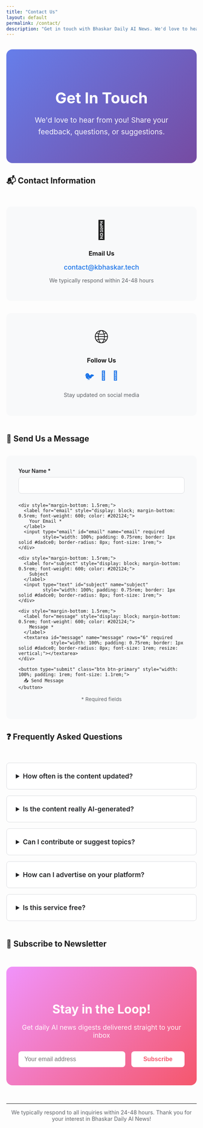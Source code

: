 ```yaml
---
title: "Contact Us"
layout: default
permalink: /contact/
description: "Get in touch with Bhaskar Daily AI News. We'd love to hear your feedback, questions, and suggestions."
---
```


<div style="max-width: 800px; margin: 0 auto;">

<div style="background: linear-gradient(135deg, #667eea 0%, #764ba2 100%); color: white; padding: 3rem 2rem; border-radius: 16px; margin: 2rem 0; text-align: center;">
  <h1 style="color: white; font-size: 2.5rem; margin-bottom: 1rem;">Get In Touch</h1>
  <p style="font-size: 1.2rem; line-height: 1.6; color: rgba(255,255,255,0.95);">
    We'd love to hear from you! Share your feedback, questions, or suggestions.
  </p>
</div>

## 📬 Contact Information

<div style="display: grid; grid-template-columns: repeat(auto-fit, minmax(250px, 1fr)); gap: 2rem; margin: 3rem 0;">
  <div style="background: #f8f9fa; padding: 2rem; border-radius: 12px; text-align: center;">
    <div style="font-size: 3rem; margin-bottom: 1rem;">📧</div>
    <h3 style="margin-bottom: 1rem;">Email Us</h3>
    <a href="mailto:contact@kbhaskar.tech" style="color: #1a73e8; text-decoration: none; font-size: 1.1rem; font-weight: 500;">
      contact@kbhaskar.tech
    </a>
    <p style="color: #5f6368; margin-top: 1rem; font-size: 0.9rem;">
      We typically respond within 24-48 hours
    </p>
  </div>

  <div style="background: #f8f9fa; padding: 2rem; border-radius: 12px; text-align: center;">
    <div style="font-size: 3rem; margin-bottom: 1rem;">🌐</div>
    <h3 style="margin-bottom: 1rem;">Follow Us</h3>
    <div style="display: flex; justify-content: center; gap: 1rem; margin-top: 1rem;">
      <a href="#" style="color: #1a73e8; text-decoration: none; font-size: 1.5rem;" title="Twitter">🐦</a>
      <a href="#" style="color: #1a73e8; text-decoration: none; font-size: 1.5rem;" title="Facebook">📘</a>
      <a href="#" style="color: #1a73e8; text-decoration: none; font-size: 1.5rem;" title="LinkedIn">💼</a>
    </div>
    <p style="color: #5f6368; margin-top: 1rem; font-size: 0.9rem;">
      Stay updated on social media
    </p>
  </div>
</div>

## 💬 Send Us a Message

<div style="background: #f8f9fa; padding: 2rem; border-radius: 12px; margin: 2rem 0;">
  <form action="https://formspree.io/f/YOUR_FORM_ID" method="POST">
    <div style="margin-bottom: 1.5rem;">
      <label for="name" style="display: block; margin-bottom: 0.5rem; font-weight: 600; color: #202124;">
        Your Name *
      </label>
      <input type="text" id="name" name="name" required
             style="width: 100%; padding: 0.75rem; border: 1px solid #dadce0; border-radius: 8px; font-size: 1rem;">
    </div>

    <div style="margin-bottom: 1.5rem;">
      <label for="email" style="display: block; margin-bottom: 0.5rem; font-weight: 600; color: #202124;">
        Your Email *
      </label>
      <input type="email" id="email" name="email" required
             style="width: 100%; padding: 0.75rem; border: 1px solid #dadce0; border-radius: 8px; font-size: 1rem;">
    </div>

    <div style="margin-bottom: 1.5rem;">
      <label for="subject" style="display: block; margin-bottom: 0.5rem; font-weight: 600; color: #202124;">
        Subject
      </label>
      <input type="text" id="subject" name="subject"
             style="width: 100%; padding: 0.75rem; border: 1px solid #dadce0; border-radius: 8px; font-size: 1rem;">
    </div>

    <div style="margin-bottom: 1.5rem;">
      <label for="message" style="display: block; margin-bottom: 0.5rem; font-weight: 600; color: #202124;">
        Message *
      </label>
      <textarea id="message" name="message" rows="6" required
                style="width: 100%; padding: 0.75rem; border: 1px solid #dadce0; border-radius: 8px; font-size: 1rem; resize: vertical;"></textarea>
    </div>

    <button type="submit" class="btn btn-primary" style="width: 100%; padding: 1rem; font-size: 1.1rem;">
      📤 Send Message
    </button>
  </form>

  <p style="color: #5f6368; margin-top: 1rem; font-size: 0.85rem; text-align: center;">
    * Required fields
  </p>
</div>

## ❓ Frequently Asked Questions

<div style="margin: 3rem 0;">
  <details style="background: white; border: 1px solid #dadce0; border-radius: 8px; padding: 1.5rem; margin-bottom: 1rem; cursor: pointer;">
    <summary style="font-weight: 600; color: #202124; font-size: 1.1rem;">
      How often is the content updated?
    </summary>
    <p style="margin-top: 1rem; color: #5f6368; line-height: 1.6;">
      We publish fresh AI-generated news articles 3 times daily at 6 AM, 2 PM, and 10 PM IST. Our automated system ensures you always have the latest updates.
    </p>
  </details>

  <details style="background: white; border: 1px solid #dadce0; border-radius: 8px; padding: 1.5rem; margin-bottom: 1rem; cursor: pointer;">
    <summary style="font-weight: 600; color: #202124; font-size: 1.1rem;">
      Is the content really AI-generated?
    </summary>
    <p style="margin-top: 1rem; color: #5f6368; line-height: 1.6;">
      Yes! We use Google's Gemini AI (gemini-2.0-flash-exp) for text generation and OpenAI's DALL-E 3 for images. Every article is created automatically with minimal human intervention.
    </p>
  </details>

  <details style="background: white; border: 1px solid #dadce0; border-radius: 8px; padding: 1.5rem; margin-bottom: 1rem; cursor: pointer;">
    <summary style="font-weight: 600; color: #202124; font-size: 1.1rem;">
      Can I contribute or suggest topics?
    </summary>
    <p style="margin-top: 1rem; color: #5f6368; line-height: 1.6;">
      Absolutely! We welcome topic suggestions and feedback. Please use the contact form above or email us at contact@kbhaskar.tech.
    </p>
  </details>

  <details style="background: white; border: 1px solid #dadce0; border-radius: 8px; padding: 1.5rem; margin-bottom: 1rem; cursor: pointer;">
    <summary style="font-weight: 600; color: #202124; font-size: 1.1rem;">
      How can I advertise on your platform?
    </summary>
    <p style="margin-top: 1rem; color: #5f6368; line-height: 1.6;">
      We're currently exploring advertising opportunities. Please email us at contact@kbhaskar.tech with your requirements and we'll get back to you.
    </p>
  </details>

  <details style="background: white; border: 1px solid #dadce0; border-radius: 8px; padding: 1.5rem; margin-bottom: 1rem; cursor: pointer;">
    <summary style="font-weight: 600; color: #202124; font-size: 1.1rem;">
      Is this service free?
    </summary>
    <p style="margin-top: 1rem; color: #5f6368; line-height: 1.6;">
      Yes! Bhaskar Daily AI News is completely free with no subscriptions or paywalls. We believe quality news should be accessible to everyone.
    </p>
  </details>
</div>

## 🔔 Subscribe to Newsletter

<div style="background: linear-gradient(135deg, #f093fb 0%, #f5576c 100%); color: white; padding: 3rem 2rem; border-radius: 16px; text-align: center; margin: 3rem 0;">
  <h3 style="color: white; font-size: 2rem; margin-bottom: 1rem;">Stay in the Loop!</h3>
  <p style="font-size: 1.1rem; margin-bottom: 2rem; color: rgba(255,255,255,0.95);">
    Get daily AI news digests delivered straight to your inbox
  </p>
  <form action="#" method="post" style="max-width: 500px; margin: 0 auto;">
    <div style="display: flex; gap: 1rem; flex-wrap: wrap;">
      <input type="email" placeholder="Your email address" required 
             style="flex: 1; min-width: 250px; padding: 0.75rem 1rem; border: none; border-radius: 8px; font-size: 1rem;">
      <button type="submit" style="background: white; color: #f5576c; padding: 0.75rem 2rem; border: none; border-radius: 8px; font-weight: 600; font-size: 1rem; cursor: pointer;">
        Subscribe
      </button>
    </div>
  </form>
</div>

---

<p style="text-align: center; color: #5f6368; font-size: 0.9rem;">
  We typically respond to all inquiries within 24-48 hours. Thank you for your interest in Bhaskar Daily AI News!
</p>

</div>
